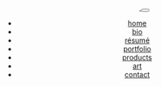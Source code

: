 <header class="navigation" role="banner">
  <div class="branding">
    <a class="site-title" href="/" aria-label="Home">
      <svg class="logo" width="52" height="20" viewBox="0 0 52 20" fill="none" xmlns="http://www.w3.org/2000/svg">
        <path d="M0 1.6C0 0.845753 0 0.468629 0.234315 0.234315C0.468629 0 0.845753 0 1.6 0H13.7502C14.3639 0 14.6708 0 14.8899 0.175288C15.109 0.350576 15.1764 0.649942 15.3112 1.24867L18.3446 14.7264C18.4618 15.247 18.5204 15.5073 18.6959 15.6745C18.7293 15.7063 18.7653 15.7351 18.8037 15.7607C19.0053 15.8952 19.2721 15.8952 19.8057 15.8952V15.8952C20.3393 15.8952 20.6061 15.8952 20.8077 15.7607C20.846 15.7351 20.8821 15.7063 20.9155 15.6745C21.091 15.5073 21.1496 15.247 21.2667 14.7264L24.3002 1.24868C24.4349 0.649943 24.5023 0.350576 24.7214 0.175288C24.9406 0 25.2474 0 25.8611 0H26.1389C26.7526 0 27.0594 0 27.2786 0.175288C27.4977 0.350576 27.5651 0.649942 27.6998 1.24867L30.7333 14.7264C30.8505 15.247 30.909 15.5073 31.0845 15.6745C31.1179 15.7063 31.154 15.7351 31.1923 15.7607C31.3939 15.8952 31.6607 15.8952 32.1943 15.8952V15.8952C32.7279 15.8952 32.9947 15.8952 33.1963 15.7607C33.2347 15.7351 33.2708 15.7063 33.3041 15.6745C33.4796 15.5073 33.5382 15.247 33.6554 14.7264L36.6888 1.24868C36.8236 0.649943 36.891 0.350576 37.1101 0.175288C37.3292 0 37.6361 0 38.2498 0H50.4C51.1542 0 51.5314 0 51.7657 0.234315C52 0.468629 52 0.845753 52 1.6V17.7257C52 18.4799 52 18.857 51.7657 19.0914C51.5314 19.3257 51.1542 19.3257 50.4 19.3257H1.6C0.845753 19.3257 0.468629 19.3257 0.234315 19.0914C0 18.857 0 18.4799 0 17.7257V1.6Z" />
      </svg>
    </a>
    <button id="menu-button" class="menu-button" aria-label="Open Navigation Menu" aria-expanded="false">
      <i></i>
    </button>
  </div>
  <nav id="navigation-items" class="menu" aria-label="Main Navigation">
    <ul>
      <li class="fade-in-element"><a href="/" aria-label="Home">home</a></li>
      <li class="fade-in-element"><a href="/bio" aria-label="About">bio</a></li>
      <li class="fade-in-element"><a href="/resume" aria-label="Résumé">résumé</a></li>
      <li class="fade-in-element"><a href="/portfolio" aria-label="Portfolio">portfolio</a></li>
      <li class="fade-in-element"><a href="/products" aria-label="Products">products</a></li>
      <li class="fade-in-element"><a href="/art" aria-label="Art">art</a></li>
      <li class="fade-in-element"><a href="/contact" aria-label="Contact">contact</a></li>
    </ul>
  </nav>
</header>